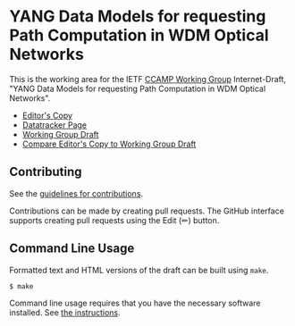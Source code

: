 # YANG Data Models for requesting Path Computation in WDM Optical Networks

This is the working area for the IETF [CCAMP Working Group](https://datatracker.ietf.org/wg/ccamp/documents/) Internet-Draft, "YANG Data Models for requesting Path Computation in WDM Optical Networks".

* [Editor's Copy](https://ietf-ccamp-wg.github.io/ietf-ccamp-optical-path-computation/#go.draft-ietf-ccamp-optical-path-computation-yang.html)
* [Datatracker Page](https://datatracker.ietf.org/doc/draft-ietf-ccamp-optical-path-computation-yang)
* [Working Group Draft](https://datatracker.ietf.org/doc/html/draft-ietf-ccamp-optical-path-computation-yang)
* [Compare Editor's Copy to Working Group Draft](https://ietf-ccamp-wg.github.io/ietf-ccamp-optical-path-computation/#go.draft-ietf-ccamp-optical-path-computation-yang.diff)


## Contributing

See the
[guidelines for contributions](https://github.com/ietf-ccamp-wg/ietf-ccamp-optical-path-computation/blob/main/CONTRIBUTING.md).

Contributions can be made by creating pull requests.
The GitHub interface supports creating pull requests using the Edit (✏) button.


## Command Line Usage

Formatted text and HTML versions of the draft can be built using `make`.

```sh
$ make
```

Command line usage requires that you have the necessary software installed.  See
[the instructions](https://github.com/martinthomson/i-d-template/blob/main/doc/SETUP.md).

